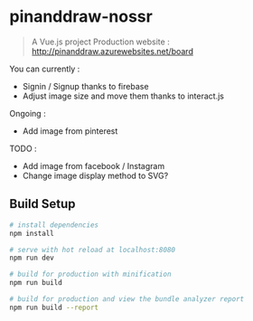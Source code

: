 # pinanddraw-nossr

> A Vue.js project
Production website : http://pinanddraw.azurewebsites.net/board

You can currently :
- Signin / Signup thanks to firebase
- Adjust image size and move them thanks to interact.js

Ongoing :
- Add image from pinterest

TODO :
- Add image from facebook / Instagram
- Change image display method to SVG?

## Build Setup

``` bash
# install dependencies
npm install

# serve with hot reload at localhost:8080
npm run dev

# build for production with minification
npm run build

# build for production and view the bundle analyzer report
npm run build --report
```


